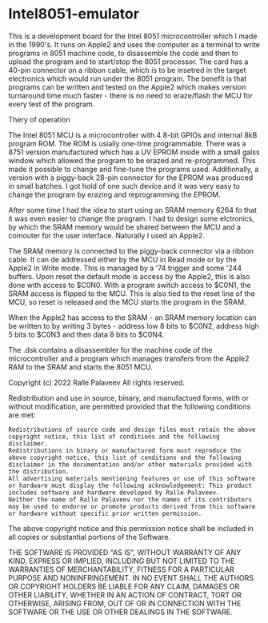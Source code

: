 # Intel8051-emulator
This is a development board for the Intel 8051 microcontroller which I made in the 1990's. It runs on Apple2 and uses the computer as a terminal to write programs in 8051 machine code, to disassemble the code and then to upload the program and to start/stop the 8051 processor. The card has a 40-pin connector on a ribbon cable, which is to be insetred in the target electronics which would run under the 8051 program. The benefit is that programs can be written and tested on the Apple2 which makes version turnaround time much faster - there is no need to eraze/flash the MCU for every test of the program.

Thery of operation

The Intel 8051 MCU is a microcontroller with 4 8-bit GPIOs and internal 8kB program ROM. The ROM is usially one-time programmable. There was a 8751 version manufactured which has a UV EPROM inside with a small galss window which allowed the program to be erazed and re-programmed. This made it possible to change and fine-tune the programs used. Additionally, a version with a piggy-back 28-pin connector for the EPROM was produced in small batches. I got hold of one such device and it was very easy to change the program by erazing and reprogramming the EPROM.

After some time I had the idea to start using an SRAM memory 6264 fo that it was even easier to change the program. I had to design some elctronics, by which the SRAM memory would be shared between the MCU and a comouter for the user interface. Naturally I used an Apple2.

The SRAM memory is connected to the piggy-back connector via a ribbon cable. It can de addressed either by the MCU in Read mode or by the Apple2 in Write mode. This is managed by a '74 trigger and some '244 buffers. Upon reset the default mode is access by the Apple2, this is also done with access to $C0N0. With a program switch access to $C0N1, the SRAM access is flipped to the MCU. This is also tied to the reset line of the MCU, so reset is released and the MCU starts the program in the SRAM.

When the Apple2 has access to the SRAM - an SRAM memory location can be written to by writing 3 bytes - address low 8 bits to $C0N2, address high 5 bits to $C0N3 and then data 8 bits to $C0N4.

The .dsk contains a disassembler for the machine code of the microcontroller and a program which manages transfers from the Apple2 RAM to the SRAM and starts the 8051 MCU.

Copyright (c) 2022 Ralle Palaveev All rights reserved.

Redistribution and use in source, binary, and manufactued forms, with or without modification, are permitted provided that the following conditions are met:

    Redistributions of source code and design files must retain the above copyright notice, this list of conditions and the following disclaimer.
    Redistributions in binary or manufactured form must reproduce the above copyright notice, this list of conditions and the following disclaimer in the documentation and/or other materials provided with the distribution.
    All advertising materials mentioning features or use of this software or hardware must display the following acknowledgement: This product includes software and hardware developed by Ralle Palaveev.
    Neither the name of Ralle Palaveev nor the names of its contributors may be used to endorse or promote products derived from this software or hardware without specific prior written permission.

The above copyright notice and this permission notice shall be included in all copies or substantial portions of the Software.

THE SOFTWARE IS PROVIDED "AS IS", WITHOUT WARRANTY OF ANY KIND, EXPRESS OR IMPLIED, INCLUDING BUT NOT LIMITED TO THE WARRANTIES OF MERCHANTABILITY, FITNESS FOR A PARTICULAR PURPOSE AND NONINFRINGEMENT. IN NO EVENT SHALL THE AUTHORS OR COPYRIGHT HOLDERS BE LIABLE FOR ANY CLAIM, DAMAGES OR OTHER LIABILITY, WHETHER IN AN ACTION OF CONTRACT, TORT OR OTHERWISE, ARISING FROM, OUT OF OR IN CONNECTION WITH THE SOFTWARE OR THE USE OR OTHER DEALINGS IN THE SOFTWARE.
